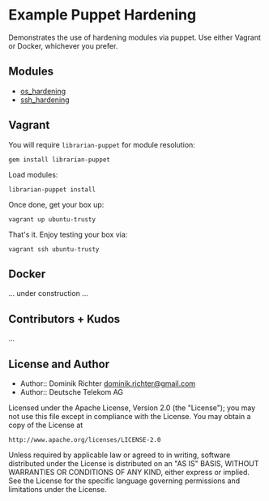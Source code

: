 # Example Puppet Hardening

Demonstrates the use of hardening modules via puppet. Use either Vagrant or Docker, whichever you prefer.

## Modules

* [os_hardening](https://forge.puppetlabs.com/hardening/os_hardening)
* [ssh_hardening](https://forge.puppetlabs.com/hardening/ssh_hardening)

## Vagrant

You will require `librarian-puppet` for module resolution:

    gem install librarian-puppet

Load modules:

    librarian-puppet install

Once done, get your box up:

    vagrant up ubuntu-trusty

That's it. Enjoy testing your box via:

    vagrant ssh ubuntu-trusty


## Docker

... under construction ...


## Contributors + Kudos

...


## License and Author

* Author:: Dominik Richter <dominik.richter@gmail.com>
* Author:: Deutsche Telekom AG

Licensed under the Apache License, Version 2.0 (the "License");
you may not use this file except in compliance with the License.
You may obtain a copy of the License at

    http://www.apache.org/licenses/LICENSE-2.0

Unless required by applicable law or agreed to in writing, software
distributed under the License is distributed on an "AS IS" BASIS,
WITHOUT WARRANTIES OR CONDITIONS OF ANY KIND, either express or implied.
See the License for the specific language governing permissions and
limitations under the License.

